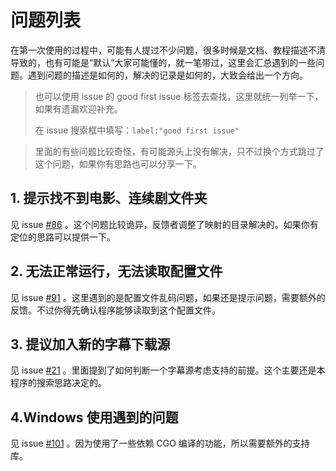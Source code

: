 # 问题列表

在第一次使用的过程中，可能有人提过不少问题，很多时候是文档、教程描述不清导致的，也有可能是“默认”大家可能懂的，就一笔带过，这里会汇总遇到的一些问题。遇到问题的描述是如何的，解决的记录是如何的，大致会给出一个方向。

> 也可以使用 issue 的 good first issue 标签去查找，这里就统一列举一下，如果有遗漏欢迎补充。
>
> 在 issue 搜索框中填写：`label:"good first issue"` 

> 里面的有些问题比较奇怪，有可能源头上没有解决，只不过换个方式跳过了这个问题，如果你有思路也可以分享一下。

## 1. 提示找不到电影、连续剧文件夹

见 issue [#86](https://github.com/allanpk716/ChineseSubFinder/issues/86) 。这个问题比较诡异，反馈者调整了映射的目录解决的。如果你有定位的思路可以提供一下。

## 2. 无法正常运行，无法读取配置文件

见 issue [#91](https://github.com/allanpk716/ChineseSubFinder/issues/91) 。这里遇到的是配置文件乱码问题，如果还是提示问题，需要额外的反馈。不过你得先确认程序能够读取到这个配置文件。

## 3. 提议加入新的字幕下载源

见 issue [#21](https://github.com/allanpk716/ChineseSubFinder/issues/21) 。里面提到了如何判断一个字幕源考虑支持的前提。这个主要还是本程序的搜索思路决定的。

## 4.Windows 使用遇到的问题

见 issue [#101](https://github.com/allanpk716/ChineseSubFinder/issues/101) 。因为使用了一些依赖 CGO 编译的功能，所以需要额外的支持库。

